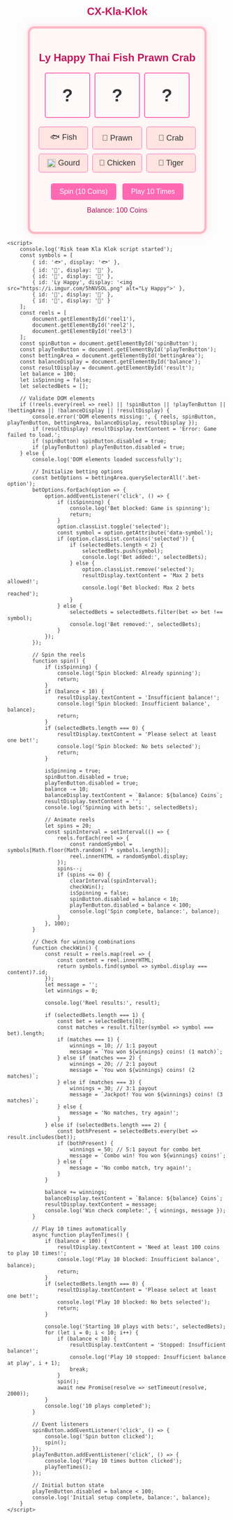 # CX-Kla-Klok
<!DOCTYPE html>
<html lang="en">
<head>
    <meta charset="UTF-8">
    <meta name="viewport" content="width=device-width, initial-scale=1.0">
    <title>CX Kla Klok</title>
    <style>
        body {
            font-family: Arial, sans-serif;
            display: flex;
            flex-direction: column;
            align-items: center;
            background-image: url('https://images.unsplash.com/photo-1520769669658-794e37d98d03?auto=format&fit=crop&w=1920&q=80');
            background-size: cover;
            background-position: center;
            background-attachment: fixed;
            margin: 0;
            padding: 20px;
            color: #333;
        }
        .game-container {
            background-color: rgba(255, 245, 245, 0.9);
            border: 5px solid #ffb6c1;
            border-radius: 15px;
            padding: 20px;
            text-align: center;
            box-shadow: 0 0 15px rgba(255, 182, 193, 0.5);
            max-width: 500px;
        }
        .reels {
            display: flex;
            justify-content: center;
            gap: 10px;
            margin-bottom: 20px;
        }
        .reel {
            width: 100px;
            height: 100px;
            background-color: #fffafa;
            border: 2px solid #ff69b4;
            border-radius: 5px;
            display: flex;
            align-items: center;
            justify-content: center;
            font-size: 40px;
            font-weight: bold;
        }
        .reel img {
            width: 40px;
            height: 40px;
            object-fit: contain;
        }
        .betting-area {
            display: grid;
            grid-template-columns: repeat(3, 1fr);
            gap: 10px;
            margin-bottom: 20px;
        }
        .bet-option {
            padding: 10px;
            background-color: #ffe4e1;
            border: 1px solid #ff69b4;
            border-radius: 5px;
            cursor: pointer;
            text-align: center;
            font-size: 18px;
            display: flex;
            align-items: center;
            justify-content: center;
        }
        .bet-option img {
            width: 20px;
            height: 20px;
            margin-right: 5px;
            vertical-align: middle;
        }
        .bet-option.selected {
            background-color: #ff69b4;
            color: white;
        }
        button {
            padding: 10px 20px;
            font-size: 16px;
            margin: 5px;
            cursor: pointer;
            background-color: #ff69b4;
            color: white;
            border: none;
            border-radius: 5px;
        }
        button:hover {
            background-color: #ff1493;
        }
        button:disabled {
            background-color: #ccc;
            cursor: not-allowed;
        }
        #result {
            margin-top: 20px;
            font-size: 18px;
            font-weight: bold;
            color: #d81b60;
        }
        #balance {
            margin-top: 10px;
            font-size: 16px;
            color: #ad1457;
        }
        h1 {
            color: #c2185b;
            font-size: 24px;
            margin-bottom: 20px;
        }
    </style>
</head>
<body>
    <div class="game-container">
        <h1>Ly Happy Thai Fish Prawn Crab</h1>
        <div class="reels">
            <div class="reel" id="reel1">?</div>
            <div class="reel" id="reel2">?</div>
            <div class="reel" id="reel3">?</div>
        </div>
        <div class="betting-area" id="bettingArea">
            <div class="bet-option" data-symbol="🐟">🐟 Fish</div>
            <div class="bet-option" data-symbol="🦐">🦐 Prawn</div>
            <div class="bet-option" data-symbol="🦀">🦀 Crab</div>
            <div class="bet-option" data-symbol="Ly Happy"><img src="https://i.imgur.com/5hNVSOL.png" alt="Ly Happy"> Gourd</div>
            <div class="bet-option" data-symbol="🐔">🐔 Chicken</div>
            <div class="bet-option" data-symbol="🐅">🐅 Tiger</div>
        </div>
        <button id="spinButton">Spin (10 Coins)</button>
        <button id="playTenButton">Play 10 Times</button>
        <div id="balance">Balance: 100 Coins</div>
        <div id="result"></div>
    </div>

    <script>
        console.log('Risk team Kla Klok script started');
        const symbols = [
            { id: '🐟', display: '🐟' },
            { id: '🦐', display: '🦐' },
            { id: '🦀', display: '🦀' },
            { id: 'Ly Happy', display: '<img src="https://i.imgur.com/5hNVSOL.png" alt="Ly Happy">' },
            { id: '🐔', display: '🐔' },
            { id: '🐅', display: '🐅' }
        ];
        const reels = [
            document.getElementById('reel1'),
            document.getElementById('reel2'),
            document.getElementById('reel3')
        ];
        const spinButton = document.getElementById('spinButton');
        const playTenButton = document.getElementById('playTenButton');
        const bettingArea = document.getElementById('bettingArea');
        const balanceDisplay = document.getElementById('balance');
        const resultDisplay = document.getElementById('result');
        let balance = 100;
        let isSpinning = false;
        let selectedBets = [];

        // Validate DOM elements
        if (!reels.every(reel => reel) || !spinButton || !playTenButton || !bettingArea || !balanceDisplay || !resultDisplay) {
            console.error('DOM elements missing:', { reels, spinButton, playTenButton, bettingArea, balanceDisplay, resultDisplay });
            if (resultDisplay) resultDisplay.textContent = 'Error: Game failed to load.';
            if (spinButton) spinButton.disabled = true;
            if (playTenButton) playTenButton.disabled = true;
        } else {
            console.log('DOM elements loaded successfully');

            // Initialize betting options
            const betOptions = bettingArea.querySelectorAll('.bet-option');
            betOptions.forEach(option => {
                option.addEventListener('click', () => {
                    if (isSpinning) {
                        console.log('Bet blocked: Game is spinning');
                        return;
                    }
                    option.classList.toggle('selected');
                    const symbol = option.getAttribute('data-symbol');
                    if (option.classList.contains('selected')) {
                        if (selectedBets.length < 2) {
                            selectedBets.push(symbol);
                            console.log('Bet added:', selectedBets);
                        } else {
                            option.classList.remove('selected');
                            resultDisplay.textContent = 'Max 2 bets allowed!';
                            console.log('Bet blocked: Max 2 bets reached');
                        }
                    } else {
                        selectedBets = selectedBets.filter(bet => bet !== symbol);
                        console.log('Bet removed:', selectedBets);
                    }
                });
            });

            // Spin the reels
            function spin() {
                if (isSpinning) {
                    console.log('Spin blocked: Already spinning');
                    return;
                }
                if (balance < 10) {
                    resultDisplay.textContent = 'Insufficient balance!';
                    console.log('Spin blocked: Insufficient balance', balance);
                    return;
                }
                if (selectedBets.length === 0) {
                    resultDisplay.textContent = 'Please select at least one bet!';
                    console.log('Spin blocked: No bets selected');
                    return;
                }

                isSpinning = true;
                spinButton.disabled = true;
                playTenButton.disabled = true;
                balance -= 10;
                balanceDisplay.textContent = `Balance: ${balance} Coins`;
                resultDisplay.textContent = '';
                console.log('Spinning with bets:', selectedBets);

                // Animate reels
                let spins = 20;
                const spinInterval = setInterval(() => {
                    reels.forEach(reel => {
                        const randomSymbol = symbols[Math.floor(Math.random() * symbols.length)];
                        reel.innerHTML = randomSymbol.display;
                    });
                    spins--;
                    if (spins <= 0) {
                        clearInterval(spinInterval);
                        checkWin();
                        isSpinning = false;
                        spinButton.disabled = balance < 10;
                        playTenButton.disabled = balance < 100;
                        console.log('Spin complete, balance:', balance);
                    }
                }, 100);
            }

            // Check for winning combinations
            function checkWin() {
                const result = reels.map(reel => {
                    const content = reel.innerHTML;
                    return symbols.find(symbol => symbol.display === content)?.id;
                });
                let message = '';
                let winnings = 0;

                console.log('Reel results:', result);

                if (selectedBets.length === 1) {
                    const bet = selectedBets[0];
                    const matches = result.filter(symbol => symbol === bet).length;
                    if (matches === 1) {
                        winnings = 10; // 1:1 payout
                        message = `You won ${winnings} coins! (1 match)`;
                    } else if (matches === 2) {
                        winnings = 20; // 2:1 payout
                        message = `You won ${winnings} coins! (2 matches)`;
                    } else if (matches === 3) {
                        winnings = 30; // 3:1 payout
                        message = `Jackpot! You won ${winnings} coins! (3 matches)`;
                    } else {
                        message = 'No matches, try again!';
                    }
                } else if (selectedBets.length === 2) {
                    const bothPresent = selectedBets.every(bet => result.includes(bet));
                    if (bothPresent) {
                        winnings = 50; // 5:1 payout for combo bet
                        message = `Combo win! You won ${winnings} coins!`;
                    } else {
                        message = 'No combo match, try again!';
                    }
                }

                balance += winnings;
                balanceDisplay.textContent = `Balance: ${balance} Coins`;
                resultDisplay.textContent = message;
                console.log('Win check complete:', { winnings, message });
            }

            // Play 10 times automatically
            async function playTenTimes() {
                if (balance < 100) {
                    resultDisplay.textContent = 'Need at least 100 coins to play 10 times!';
                    console.log('Play 10 blocked: Insufficient balance', balance);
                    return;
                }
                if (selectedBets.length === 0) {
                    resultDisplay.textContent = 'Please select at least one bet!';
                    console.log('Play 10 blocked: No bets selected');
                    return;
                }

                console.log('Starting 10 plays with bets:', selectedBets);
                for (let i = 0; i < 10; i++) {
                    if (balance < 10) {
                        resultDisplay.textContent = 'Stopped: Insufficient balance!';
                        console.log('Play 10 stopped: Insufficient balance at play', i + 1);
                        break;
                    }
                    spin();
                    await new Promise(resolve => setTimeout(resolve, 2000));
                }
                console.log('10 plays completed');
            }

            // Event listeners
            spinButton.addEventListener('click', () => {
                console.log('Spin button clicked');
                spin();
            });
            playTenButton.addEventListener('click', () => {
                console.log('Play 10 times button clicked');
                playTenTimes();
            });

            // Initial button state
            playTenButton.disabled = balance < 100;
            console.log('Initial setup complete, balance:', balance);
        }
    </script>
</body>
</html>
